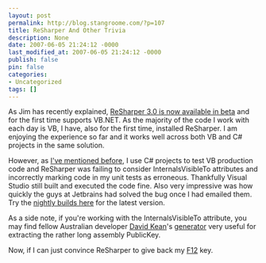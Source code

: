 ```yaml
---
layout: post
permalink: http://blog.stangroome.com/?p=107
title: ReSharper And Other Trivia
description: None
date: 2007-06-05 21:24:12 -0000
last_modified_at: 2007-06-05 21:24:12 -0000
publish: false
pin: false
categories:
- Uncategorized
tags: []
---
```

As Jim has recently explained, [ReSharper 3.0 is now available in beta](http://www.nervoustych.com/blog/PermaLink,guid,fd89afbd-1d6e-4e19-bf18-8ca35dc16327.aspx) and for the first time supports VB.NET. As the majority of the code I work with each day is VB, I have, also for the first time, installed ReSharper. I am enjoying the experience so far and it works well across both VB and C# projects in the same solution.

However, as [I've mentioned before](http://www.codeassassin.com/blog/PermaLink,guid,9028b79a-a594-48a4-9b70-1b25977f9b6a.aspx), I use C# projects to test VB production code and ReSharper was failing to consider InternalsVisibleTo attributes and incorrectly marking code in my unit tests as erroneous. Thankfully Visual Studio still built and executed the code fine. Also very impressive was how quickly the guys at Jetbrains had solved the bug once I had emailed them. Try the [nightly builds here](http://www.jetbrains.net/confluence/display/ReSharper/Nightly+Builds) for the latest version.

As a side note, if you're working with the InternalsVisibleTo attribute, you may find fellow Australian developer [David Kean](http://davidkean.net/)'s [generator](http://davidkean.net/archive/2005/10/06/1183.aspx) very useful for extracting the rather long assembly PublicKey.

Now, if I can just convince ReSharper to give back my [F12](http://blogs.msdn.com/lukeh/archive/2007/06/04/f12-go-to-definition.aspx) key.
